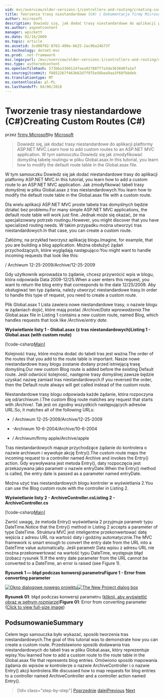 ```yaml
---
uid: mvc/overview/older-versions-1/controllers-and-routing/creating-custom-routes-cs
title: Tworzenie trasy niestandardowe (C#) | Dokumentacja firmy Microsoft
author: microsoft
description: Dowiedz się, jak dodać trasy niestandardowe do aplikacji platformy ASP.NET MVC. W tym samouczku Dowiedz się jak zmodyfikować domyślną tabelę routingu w pliku Global.asax.
ms.author: aspnetcontent
manager: wpickett
ms.date: 02/16/2009
ms.topic: article
ms.assetid: 3cd08f02-8763-490a-b625-2ac96a24b73f
ms.technology: dotnet-mvc
ms.prod: .net-framework
msc.legacyurl: /mvc/overview/older-versions-1/controllers-and-routing/creating-custom-routes-cs
msc.type: authoredcontent
ms.openlocfilehash: 573b6a3360124feea92788ff7a3de363840fa1ef
ms.sourcegitcommit: f8852267f463b62d7f975e56bea9aa3f68fbbdeb
ms.translationtype: MT
ms.contentlocale: pl-PL
ms.lasthandoff: 04/06/2018
---
```

<a name="creating-custom-routes-c"></a><span data-ttu-id="00107-104">Tworzenie trasy niestandardowe (C#)</span><span class="sxs-lookup"><span data-stu-id="00107-104">Creating Custom Routes (C#)</span></span>
====================
<span data-ttu-id="00107-105">przez [firmy Microsoft](https://github.com/microsoft)</span><span class="sxs-lookup"><span data-stu-id="00107-105">by [Microsoft](https://github.com/microsoft)</span></span>

> <span data-ttu-id="00107-106">Dowiedz się, jak dodać trasy niestandardowe do aplikacji platformy ASP.NET MVC.</span><span class="sxs-lookup"><span data-stu-id="00107-106">Learn how to add custom routes to an ASP.NET MVC application.</span></span> <span data-ttu-id="00107-107">W tym samouczku Dowiedz się jak zmodyfikować domyślną tabelę routingu w pliku Global.asax.</span><span class="sxs-lookup"><span data-stu-id="00107-107">In this tutorial, you learn how to modify the default route table in the Global.asax file.</span></span>


<span data-ttu-id="00107-108">W tym samouczku Dowiedz się jak dodać niestandardowe trasy do aplikacji platformy ASP.NET MVC.</span><span class="sxs-lookup"><span data-stu-id="00107-108">In this tutorial, you learn how to add a custom route to an ASP.NET MVC application.</span></span> <span data-ttu-id="00107-109">Jak zmodyfikować tabeli trasy domyślnej w pliku Global.asax z tras niestandardowych.</span><span class="sxs-lookup"><span data-stu-id="00107-109">You learn how to modify the default route table in the Global.asax file with a custom route.</span></span>

<span data-ttu-id="00107-110">Dla wielu aplikacji ASP.NET MVC proste tabela tras domyślnych będzie działać bez problemu.</span><span class="sxs-lookup"><span data-stu-id="00107-110">For many simple ASP.NET MVC applications, the default route table will work just fine.</span></span> <span data-ttu-id="00107-111">Jednak może się okazać, że ma specjalizowany potrzeb routingu.</span><span class="sxs-lookup"><span data-stu-id="00107-111">However, you might discover that you have specialized routing needs.</span></span> <span data-ttu-id="00107-112">W takim przypadku można utworzyć tras niestandardowych.</span><span class="sxs-lookup"><span data-stu-id="00107-112">In that case, you can create a custom route.</span></span>

<span data-ttu-id="00107-113">Załóżmy, na przykład tworzysz aplikację blogu.</span><span class="sxs-lookup"><span data-stu-id="00107-113">Imagine, for example, that you are building a blog application.</span></span> <span data-ttu-id="00107-114">Można obsłużyć żądań przychodzących, które wyglądają następująco:</span><span class="sxs-lookup"><span data-stu-id="00107-114">You might want to handle incoming requests that look like this:</span></span>

<span data-ttu-id="00107-115">/ Archiwum 12-25-2009</span><span class="sxs-lookup"><span data-stu-id="00107-115">/Archive/12-25-2009</span></span>

<span data-ttu-id="00107-116">Gdy użytkownik wprowadza to żądanie, chcesz przywrócić wpis w blogu, która odpowiada Data 2009-12/25.</span><span class="sxs-lookup"><span data-stu-id="00107-116">When a user enters this request, you want to return the blog entry that corresponds to the date 12/25/2009.</span></span> <span data-ttu-id="00107-117">Aby obsługiwać ten typ żądania, należy utworzyć niestandardowe trasy.</span><span class="sxs-lookup"><span data-stu-id="00107-117">In order to handle this type of request, you need to create a custom route.</span></span>

<span data-ttu-id="00107-118">Plik Global.asax 1 Lista zawiera nowe niestandardowe trasy, o nazwie blogu w żądaniach dojść, które mają postać /Archive/*Data wprowadzenia*.</span><span class="sxs-lookup"><span data-stu-id="00107-118">The Global.asax file in Listing 1 contains a new custom route, named Blog, which handles requests that look like /Archive/*entry date*.</span></span>

<span data-ttu-id="00107-119">**Wyświetlanie listy 1 - Global.asax (z tras niestandardowych)**</span><span class="sxs-lookup"><span data-stu-id="00107-119">**Listing 1 - Global.asax (with custom route)**</span></span>

[!code-csharp[Main](creating-custom-routes-cs/samples/sample1.cs)]

<span data-ttu-id="00107-120">Kolejność trasy, które można dodać do tabeli tras jest ważna.</span><span class="sxs-lookup"><span data-stu-id="00107-120">The order of the routes that you add to the route table is important.</span></span> <span data-ttu-id="00107-121">Nasze nowe niestandardowe trasy blogu zostanie dodany przed istniejącą trasę domyślną.</span><span class="sxs-lookup"><span data-stu-id="00107-121">Our new custom Blog route is added before the existing Default route.</span></span> <span data-ttu-id="00107-122">Jeśli odwrócić kolejność, następnie trasy domyślnej zawsze będzie uzyskać nazwę zamiast tras niestandardowych.</span><span class="sxs-lookup"><span data-stu-id="00107-122">If you reversed the order, then the Default route always will get called instead of the custom route.</span></span>

<span data-ttu-id="00107-123">Niestandardowe trasy blogu odpowiada każde żądanie, która rozpoczyna się od/archiwum /.</span><span class="sxs-lookup"><span data-stu-id="00107-123">The custom Blog route matches any request that starts with /Archive/.</span></span> <span data-ttu-id="00107-124">Tak jest on zgodny wszystkich następujących adresów URL:</span><span class="sxs-lookup"><span data-stu-id="00107-124">So, it matches all of the following URLs:</span></span>

- <span data-ttu-id="00107-125">/ Archiwum 12-25-2009</span><span class="sxs-lookup"><span data-stu-id="00107-125">/Archive/12-25-2009</span></span>

- <span data-ttu-id="00107-126">-Archiwum 10-6-2004</span><span class="sxs-lookup"><span data-stu-id="00107-126">/Archive/10-6-2004</span></span>

- <span data-ttu-id="00107-127">/ Archiwum/firmy apple</span><span class="sxs-lookup"><span data-stu-id="00107-127">/Archive/apple</span></span>

<span data-ttu-id="00107-128">Tras niestandardowych mapuje przychodzące żądanie do kontrolera o nazwie archiwum i wywołuje akcję Entry().</span><span class="sxs-lookup"><span data-stu-id="00107-128">The custom route maps the incoming request to a controller named Archive and invokes the Entry() action.</span></span> <span data-ttu-id="00107-129">Gdy wywoływana jest metoda Entry(), daty rozpoczęcia jest przekazywana jako parametr o nazwie entryDate.</span><span class="sxs-lookup"><span data-stu-id="00107-129">When the Entry() method is called, the entry date is passed as a parameter named entryDate.</span></span>

<span data-ttu-id="00107-130">Można użyć tras niestandardowych blogu kontroler w wyświetlania 2.</span><span class="sxs-lookup"><span data-stu-id="00107-130">You can use the Blog custom route with the controller in Listing 2.</span></span>

<span data-ttu-id="00107-131">**Wyświetlanie listy 2 - ArchiveController.cs**</span><span class="sxs-lookup"><span data-stu-id="00107-131">**Listing 2 - ArchiveController.cs**</span></span>

[!code-csharp[Main](creating-custom-routes-cs/samples/sample2.cs)]

<span data-ttu-id="00107-132">Zwróć uwagę, że metoda Entry() wyświetlania 2 przyjmuje parametr typu DateTime.</span><span class="sxs-lookup"><span data-stu-id="00107-132">Notice that the Entry() method in Listing 2 accepts a parameter of type DateTime.</span></span> <span data-ttu-id="00107-133">Struktura MVC jest inteligentne przekonwertować datę wejścia z adresu URL na wartość daty i godziny automatycznie.</span><span class="sxs-lookup"><span data-stu-id="00107-133">The MVC framework is smart enough to convert the entry date from the URL into a DateTime value automatically.</span></span> <span data-ttu-id="00107-134">Jeśli parametr Data wpisu z adresu URL nie można przekonwertować na wartość typu DateTime, występuje błąd (zobacz rysunek 1).</span><span class="sxs-lookup"><span data-stu-id="00107-134">If the entry date parameter from the URL cannot be converted to a DateTime, an error is raised (see Figure 1).</span></span>

<span data-ttu-id="00107-135">**Rysunek 1 — błąd podczas konwersji parametru**</span><span class="sxs-lookup"><span data-stu-id="00107-135">**Figure 1 - Error from converting parameter**</span></span>


<span data-ttu-id="00107-136">[![Okno dialogowe nowego projektu](creating-custom-routes-cs/_static/image1.jpg)](creating-custom-routes-cs/_static/image1.png)</span><span class="sxs-lookup"><span data-stu-id="00107-136">[![The New Project dialog box](creating-custom-routes-cs/_static/image1.jpg)](creating-custom-routes-cs/_static/image1.png)</span></span>

<span data-ttu-id="00107-137">**Rysunek 01**: błąd podczas konwersji parametru ([kliknij, aby wyświetlić obraz w pełnym rozmiarze](creating-custom-routes-cs/_static/image2.png))</span><span class="sxs-lookup"><span data-stu-id="00107-137">**Figure 01**: Error from converting parameter ([Click to view full-size image](creating-custom-routes-cs/_static/image2.png))</span></span>


## <a name="summary"></a><span data-ttu-id="00107-138">Podsumowanie</span><span class="sxs-lookup"><span data-stu-id="00107-138">Summary</span></span>

<span data-ttu-id="00107-139">Celem tego samouczka było wykazać, sposób tworzenia tras niestandardowych.</span><span class="sxs-lookup"><span data-stu-id="00107-139">The goal of this tutorial was to demonstrate how you can create a custom route.</span></span> <span data-ttu-id="00107-140">Przedstawiono sposób dodawania tras niestandardowych do tabeli tras w pliku Global.asax, który reprezentuje wpisy.</span><span class="sxs-lookup"><span data-stu-id="00107-140">You learned how to add a custom route to the route table in the Global.asax file that represents blog entries.</span></span> <span data-ttu-id="00107-141">Omówiono sposób mapowania żądania do wpisów w kontrolerze o nazwie ArchiveController i o nazwie Entry() akcji kontrolera.</span><span class="sxs-lookup"><span data-stu-id="00107-141">We discussed how to map requests for blog entries to a controller named ArchiveController and a controller action named Entry().</span></span>

> [!div class="step-by-step"]
> <span data-ttu-id="00107-142">[Poprzednie](aspnet-mvc-controllers-overview-cs.md)
> [dalej](creating-a-route-constraint-cs.md)</span><span class="sxs-lookup"><span data-stu-id="00107-142">[Previous](aspnet-mvc-controllers-overview-cs.md)
[Next](creating-a-route-constraint-cs.md)</span></span>
